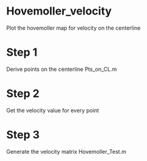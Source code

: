 # Hovemoller_velocity
Plot the hovemoller map for velocity on the centerline
# Step 1
Derive points on the centerline
Pts_on_CL.m
# Step 2
Get the velocity value for every point
# Step 3
Generate the velocity matrix
Hovemoller_Test.m
